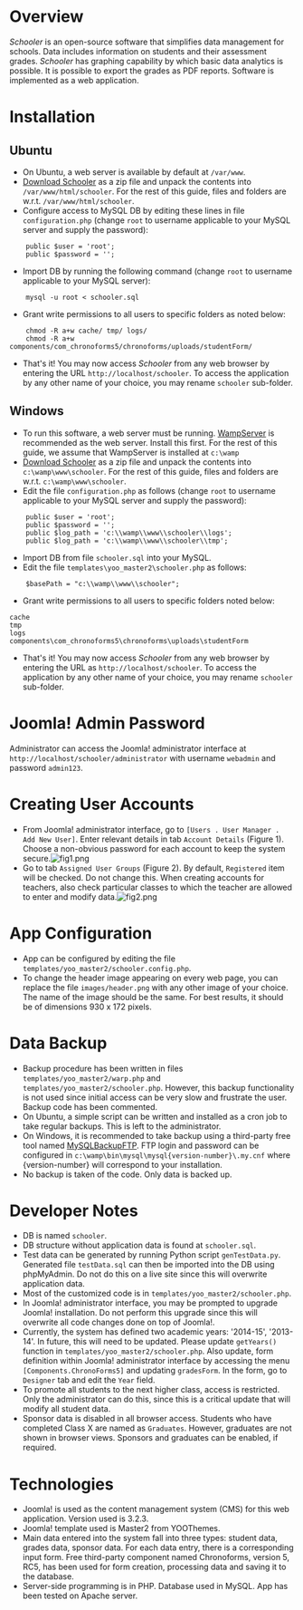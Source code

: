 # Overview #

*Schooler* is an open-source software that simplifies data management for schools. Data includes information on students and their assessment grades. *Schooler* has graphing capability by which basic data analytics is possible. It is possible to export the grades as PDF reports. Software is implemented as a web application.

# Installation #
## Ubuntu ##
* On Ubuntu, a web server is available by default at `/var/www`.
* [Download Schooler](https://bitbucket.org/arvindpdmn/schooler/downloads)  as a zip file and unpack the contents into `/var/www/html/schooler`. For the rest of this guide, files and folders are w.r.t. `/var/www/html/schooler`.
* Configure access to MySQL DB by editing these lines in file `configuration.php` (change `root` to username applicable to your MySQL server and supply the password):
```
	public $user = 'root';
	public $password = '';
```
* Import DB by running the following command (change `root` to username applicable to your MySQL server):
```
	mysql -u root < schooler.sql
```
* Grant write permissions to all users to specific folders as noted below:
```
	chmod -R a+w cache/ tmp/ logs/
	chmod -R a+w components/com_chronoforms5/chronoforms/uploads/studentForm/
```
* That's it! You may now access *Schooler* from any web browser by entering the URL `http://localhost/schooler`. To access the application by any other name of your choice, you may rename `schooler` sub-folder.

## Windows ##
* To run this software, a web server must be running. [WampServer](www.wampserver.com/en/) is recommended as the web server. Install this first. For the rest of this guide, we assume that WampServer is installed at `c:\wamp`
* [Download Schooler](https://bitbucket.org/arvindpdmn/schooler/downloads)  as a zip file and unpack the contents into `c:\wamp\www\schooler`. For the rest of this guide, files and folders are w.r.t. `c:\wamp\www\schooler`.
* Edit the file `configuration.php` as follows (change `root` to username applicable to your MySQL server and supply the password):
```
	public $user = 'root';
	public $password = '';
	public $log_path = 'c:\\wamp\\www\\schooler\\logs';
	public $log_path = 'c:\\wamp\\www\\schooler\\tmp';
```
* Import DB from file `schooler.sql` into your MySQL.
* Edit the file `templates\yoo_master2\schooler.php` as follows:
```
	$basePath = "c:\\wamp\\www\\schooler";
```
* Grant write permissions to all users to specific folders noted below:
```
cache
tmp
logs
components\com_chronoforms5\chronoforms\uploads\studentForm
```
* That's it! You may now access *Schooler* from any web browser by entering the URL as `http://localhost/schooler`. To access the application by any other name of your choice, you may rename `schooler` sub-folder.

# Joomla! Admin Password #
Administrator can access the Joomla! administrator interface at `http://localhost/schooler/administrator` with username `webadmin` and password `admin123`.

# Creating User Accounts #
* From Joomla! administrator interface, go to `[Users . User Manager . Add New User]`. Enter relevant details in tab `Account Details` (Figure 1). Choose a non-obvious password for each account to keep the system secure.![fig1.png](https://bitbucket.org/repo/pMzyyE/images/3234526951-fig1.png)
* Go to tab `Assigned User Groups` (Figure 2). By default, `Registered` item will be checked. Do not change this. When creating accounts for teachers, also check particular classes to which the teacher are allowed to enter and modify data.![fig2.png](https://bitbucket.org/repo/pMzyyE/images/3953217511-fig2.png)

# App Configuration #
* App can be configured by editing the file `templates/yoo_master2/schooler.config.php`.
* To change the header image appearing on every web page, you can replace the file `images/header.png` with any other image of your choice. The name of the image should be the same. For best results, it should be of dimensions 930 x 172 pixels.

# Data Backup #
* Backup procedure has been written in files `templates/yoo_master2/warp.php` and `templates/yoo_master2/schooler.php`. However, this backup functionality is not used since initial access can be very slow and frustrate the user. Backup code has been commented.
* On Ubuntu, a simple script can be written and installed as a cron job to take regular backups. This is left to the administrator.
* On Windows, it is recommended to take backup using a third-party free tool named [MySQLBackupFTP](http://mysqlbackupftp.com). FTP login and password can be configured in `c:\wamp\bin\mysql\mysql{version-number}\.my.cnf` where {version-number} will correspond to your installation.
* No backup is taken of the code. Only data is backed up.

# Developer Notes #
* DB is named `schooler`.
* DB structure without application data is found at `schooler.sql`.
* Test data can be generated by running Python script `genTestData.py`. Generated file `testData.sql` can then be imported into the DB using phpMyAdmin. Do not do this on a live site since this will overwrite application data.
* Most of the customized code is in `templates/yoo_master2/schooler.php`.
* In Joomla! administrator interface, you may be prompted to upgrade Joomla! installation. Do not perform this upgrade since this will overwrite all code changes done on top of Joomla!.
* Currently, the system has defined two academic years: '2014-15', '2013-14'. In future, this will need to be updated. Please update `getYears()` function in `templates/yoo_master2/schooler.php`. Also update, form definition within Joomla! administrator interface by accessing the menu `[Components.ChronoForms5]` and updating `gradesForm`. In the  form, go to `Designer` tab and edit the `Year` field.
* To promote all students to the next higher class, access is restricted. Only the administrator can do this, since this is a critical update that will modify all student data.
* Sponsor data is disabled in all browser access. Students who have completed Class X are named as `Graduates`. However, graduates are not shown in browser views. Sponsors and graduates can be enabled, if required.

# Technologies #
* Joomla! is used as the content management system (CMS) for this web application. Version used is 3.2.3.
* Joomla! template used is Master2 from YOOThemes.
* Main data entered into the system fall into three types: student data, grades data, sponsor data. For each data entry, there is a corresponding input form. Free third-party component named Chronoforms, version 5, RC5, has been used for form creation, processing data and saving it to the database.
* Server-side programming is in PHP. Database used in MySQL. App has been tested on Apache server.